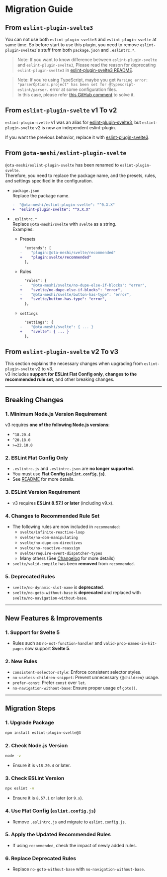 # Migration Guide

## From `eslint-plugin-svelte3`

You can not use both `eslint-plugin-svelte3` and `eslint-plugin-svelte` at same time.
So before start to use this plugin, you need to remove `eslint-plugin-svelte3`'s stuff from both `package.json` and `.eslintrc.*`.

> Note: If you want to know difference between `eslint-plugin-svelte` and `eslint-plugin-svelte3`, Please read the reason for deprecating `eslint-plugin-svelte3` in [eslint-plugin-svelte3 README](https://github.com/sveltejs/eslint-plugin-svelte3/blob/master/README.md).

> Note: If you're using TypeScript, maybe you get `Parsing error: "parserOptions.project" has been set for @typescript-eslint/parser.` error at some configuration files.<br>In this case, please refer [this GitHub comment](https://github.com/typescript-eslint/typescript-eslint/issues/1723#issuecomment-626766041) to solve it.

## From `eslint-plugin-svelte` v1 To v2

`eslint-plugin-svelte` v1 was an alias for [eslint-plugin-svelte3], but `eslint-plugin-svelte` v2 is now an independent eslint-plugin.

If you want the previous behavior, replace it with [eslint-plugin-svelte3].

[eslint-plugin-svelte3]: https://github.com/sveltejs/eslint-plugin-svelte3

## From `@ota-meshi/eslint-plugin-svelte`

`@ota-meshi/eslint-plugin-svelte` has been renamed to `eslint-plugin-svelte`.\
Therefore, you need to replace the package name, and the presets, rules, and settings specified in the configuration.

- `package.json`\
  Replace the package name.

  ```diff
  -  "@ota-meshi/eslint-plugin-svelte": "^0.X.X"
  +  "eslint-plugin-svelte": "^X.X.X"
  ```

- `.eslintrc.*`\
  Replace `@ota-meshi/svelte` with `svelte` as a string.\
  Examples:

  - Presets

    ```diff
      "extends": [
    -    "plugin:@ota-meshi/svelte/recommended"
    +    "plugin:svelte/recommended"
      ],
    ```

  - Rules

    ```diff
      "rules": {
    -    "@ota-meshi/svelte/no-dupe-else-if-blocks": "error",
    +    "svelte/no-dupe-else-if-blocks": "error",
    -    "@ota-meshi/svelte/button-has-type": "error",
    +    "svelte/button-has-type": "error",
      },
    ```

  - `settings`

    ```diff
      "settings": {
    -    "@ota-meshi/svelte": { ... }
    +    "svelte": { ... }
      },
    ```

## From `eslint-plugin-svelte` v2 To v3

This section explains the necessary changes when upgrading from `eslint-plugin-svelte` v2 to v3.\
v3 includes **support for ESLint Flat Config only**, **changes to the recommended rule set**, and other breaking changes.

---

## Breaking Changes

### 1. **Minimum Node.js Version Requirement**

v3 requires **one of the following Node.js versions**:

- `^18.20.4`
- `^20.18.0`
- `>=22.10.0`

### 2. **ESLint Flat Config Only**

- `.eslintrc.js` and `.eslintrc.json` are **no longer supported**.
- You must use **Flat Config (`eslint.config.js`)**.
- See [README](README.md) for more details.

### 3. **ESLint Version Requirement**

- v3 requires **ESLint 8.57.1 or later** (including v9.x).

### 4. **Changes to Recommended Rule Set**

- The following rules are now included in `recommended`:
  - `svelte/infinite-reactive-loop`
  - `svelte/no-dom-manipulating`
  - `svelte/no-dupe-on-directives`
  - `svelte/no-reactive-reassign`
  - `svelte/require-event-dispatcher-types`
  - Many others (See [Changelog](https://github.com/sveltejs/eslint-plugin-svelte/releases/tag/eslint-plugin-svelte%403.0.0-next.16) for more details)
- `svelte/valid-compile` has been **removed** from `recommended`.

### 5. **Deprecated Rules**

- `svelte/no-dynamic-slot-name` is **deprecated**.
- `svelte/no-goto-without-base` is **deprecated** and replaced with `svelte/no-navigation-without-base`.

---

## New Features & Improvements

### 1. **Support for Svelte 5**

- Rules such as `no-not-function-handler` and `valid-prop-names-in-kit-pages` now support **Svelte 5**.

### 2. **New Rules**

- `consistent-selector-style`: Enforce consistent selector styles.
- `no-useless-children-snippet`: Prevent unnecessary `{@children}` usage.
- `prefer-const`: Prefer `const` over `let`.
- `no-navigation-without-base`: Ensure proper usage of `goto()`.

---

## Migration Steps

### 1. **Upgrade Package**

```sh
npm install eslint-plugin-svelte@3
```

### 2. **Check Node.js Version**

```sh
node -v
```

- Ensure it is `v18.20.4` or later.

### 3. **Check ESLint Version**

```sh
npx eslint -v
```

- Ensure it is `8.57.1` or later (or `9.x`).

### 4. **Use Flat Config (`eslint.config.js`)**

- Remove `.eslintrc.js` and migrate to `eslint.config.js`.

### 5. **Apply the Updated Recommended Rules**

- If using `recommended`, check the impact of newly added rules.

### 6. **Replace Deprecated Rules**

- Replace `no-goto-without-base` with `no-navigation-without-base`.
